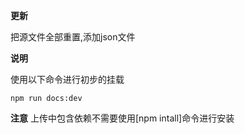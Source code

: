 **更新**

把源文件全部重置,添加json文件


**说明**

使用以下命令进行初步的挂载
```npm
npm run docs:dev
```

**注意**
上传中包含依赖不需要使用[npm intall]命令进行安装
